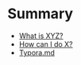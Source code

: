 # Summary

* [What is XYZ?](first-question.md)
* [How can I do X?](second-question.md)
* [Typora.md](/Typora.md)



